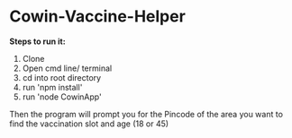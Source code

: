# Cowin-Vaccine-Helper

**Steps to run it:**
  1. Clone
  2. Open cmd line/ terminal
  3. cd into root directory 
  4. run 'npm install'
  5. run 'node CowinApp'

Then the program will prompt you for the Pincode of the area you want to find the vaccination slot and age (18 or 45)
